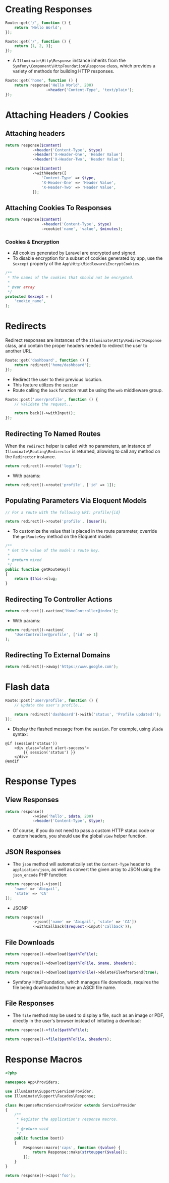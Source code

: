 # Creating Responses

```php
Route::get('/', function () {
    return 'Hello World';
});
```

```php
Route::get('/', function () {
    return [1, 2, 3];
});
```

* A `Illuminate\Http\Response` instance inherits from the  `Symfony\Component\HttpFoundation\Response` class, which provides a variety of methods for building HTTP responses.

```php
Route::get('home', function () {
    return response('Hello World', 200)
                  ->header('Content-Type', 'text/plain');
});
```

# Attaching Headers / Cookies

## Attaching headers

```php
return response($content)
            ->header('Content-Type', $type)
            ->header('X-Header-One', 'Header Value')
            ->header('X-Header-Two', 'Header Value');
```

```php
return response($content)
            ->withHeaders([
                'Content-Type' => $type,
                'X-Header-One' => 'Header Value',
                'X-Header-Two' => 'Header Value',
            ]);
```

## Attaching Cookies To Responses

```php
return response($content)
                ->header('Content-Type', $type)
                ->cookie('name', 'value', $minutes);
```

### Cookies & Encryption

* All cookies generated by Laravel are encrypted and signed.
* To disable encryption for a subset of cookies generated by app, use the `$except` property of the  `App\Http\Middleware\EncryptCookies`.

```php
/**
 * The names of the cookies that should not be encrypted.
 *
 * @var array
 */
protected $except = [
    'cookie_name',
];
```

# Redirects

Redirect responses are instances of the `Illuminate\Http\RedirectResponse` class, and contain the proper headers needed to redirect the user to another URL.

```php
Route::get('dashboard', function () {
    return redirect('home/dashboard');
});
```

* Redirect the user to their previous location.
* This feature utilizes the `session`
* Route calling the `back` function must be using the `web` middleware group.

```php
Route::post('user/profile', function () {
    // Validate the request...

    return back()->withInput();
});
```

## Redirecting To Named Routes

When the `redirect` helper is called with no parameters, an instance of  `Illuminate\Routing\Redirector` is returned, allowing to call any method on the `Redirector` instance.

```php
return redirect()->route('login');
```

* With params:
```php
return redirect()->route('profile', ['id' => 1]);
```

## Populating Parameters Via Eloquent Models

```php
// For a route with the following URI: profile/{id}

return redirect()->route('profile', [$user]);
```

* To customize the value that is placed in the route parameter, override the `getRouteKey` method on the Eloquent model:

```php 
/**
 * Get the value of the model's route key.
 *
 * @return mixed
 */
public function getRouteKey()
{
    return $this->slug;
}
```

## Redirecting To Controller Actions

```php
return redirect()->action('HomeController@index');
```

* With params:

```php
return redirect()->action(
    'UserController@profile', ['id' => 1]
);
```

## Redirecting To External Domains

```php
return redirect()->away('https://www.google.com');
```

# Flash data

```php
Route::post('user/profile', function () {
    // Update the user's profile...

    return redirect('dashboard')->with('status', 'Profile updated!');
});
```

* Display the flashed message from the `session`. For example, using `Blade` syntax:
  
```blade
@if (session('status'))
    <div class="alert alert-success">
        {{ session('status') }}
    </div>
@endif
```

# Response Types

## View Responses

```php
return response()
            ->view('hello', $data, 200)
            ->header('Content-Type', $type);
```

* Of course, if you do not need to pass a custom HTTP status code or custom headers, you should use the global `view` helper function.

## JSON Responses

* The `json` method will automatically set the `Content-Type` header to `application/json`, as well as convert the given array to JSON using the `json_encode` PHP function:

```php
return response()->json([
    'name' => 'Abigail',
    'state' => 'CA'
]);
```

* JSONP 

```php
return response()
            ->json(['name' => 'Abigail', 'state' => 'CA'])
            ->withCallback($request->input('callback'));
```

## File Downloads

```php
return response()->download($pathToFile);

return response()->download($pathToFile, $name, $headers);

return response()->download($pathToFile)->deleteFileAfterSend(true);
```

* Symfony HttpFoundation, which manages file downloads, requires the file being downloaded to have an ASCII file name.

## File Responses

* The `file` method may be used to display a file, such as an image or PDF, directly in the user's browser instead of initiating a download:

```php
return response()->file($pathToFile);

return response()->file($pathToFile, $headers);
```

# Response Macros

```php
<?php

namespace App\Providers;

use Illuminate\Support\ServiceProvider;
use Illuminate\Support\Facades\Response;

class ResponseMacroServiceProvider extends ServiceProvider
{
    /**
     * Register the application's response macros.
     *
     * @return void
     */
    public function boot()
    {
        Response::macro('caps', function ($value) {
            return Response::make(strtoupper($value));
        });
    }
}
```

```php
return response()->caps('foo');
```

